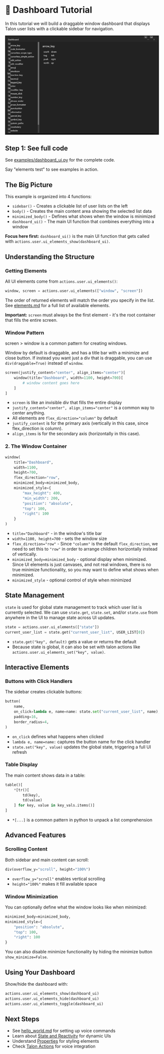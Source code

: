 # 🧭 Dashboard Tutorial

In this tutorial we will build a draggable window dashboard that displays Talon user lists with a clickable sidebar for navigation.

![Dashboard Preview](../../examples/dashboard_preview.png)

## Step 1: See full code
See [examples/dashboard_ui.py](../../examples/dashboard_ui.py) for the complete code.

Say "elements test" to see examples in action.

## The Big Picture

This example is organized into 4 functions:
- `sidebar()` - Creates a clickable list of user lists on the left
- `body()` - Creates the main content area showing the selected list data
- `minimized_body()` - Defines what shows when the window is minimized
- `dashboard_ui()` - The main UI function that combines everything into a window

**Focus here first:** `dashboard_ui()` is the main UI function that gets called with `actions.user.ui_elements_show(dashboard_ui)`.

## Understanding the Structure

### Getting Elements
All UI elements come from `actions.user.ui_elements()`:

```python
window, screen = actions.user.ui_elements(["window", "screen"])
```

The order of returned elements will match the order you specify in the list. See [elements.md](../concepts/elements.md) for a full list of available elements.

**Important:** `screen` must always be the first element - it's the root container that fills the entire screen.

### Window Pattern
screen > window is a common pattern for creating windows.

Window by default is draggable, and has a title bar with a minimize and close button. If instead you want just a div that is draggable, you can use `div(draggable=True)` instead of `window`.

```python
screen(justify_content="center", align_items="center")[
    window(title="Dashboard", width=1100, height=700)[
        # window content goes here
    ]
]
```

- `screen` is like an invisible div that fills the entire display
- `justify_content="center", align_items="center"` is a common way to center anything.
- All elements are `flex_direction="column"` by default
- `justify_content` is for the primary axis (vertically in this case, since flex_direction is column).
- `align_items` is for the secondary axis (horizontally in this case).

### 2. The Window Container
```python
window(
    title="Dashboard",
    width=1100,
    height=700,
    flex_direction="row",
    minimized_body=minimized_body,
    minimized_style={
        "max_height": 400,
        "min_width": 200,
        "position": "absolute",
        "top": 100,
        "right": 100
    }
)
```
- `title="Dashboard"` -  in the window's title bar
- `width=1100, height=700` - sets the window size
- `flex_direction="row"` - Since `"column"` is the default `flex_direction`, we need to set this to `"row"` in order to arrange children horizontally instead of vertically.
- `minimized_body=minimized_body` - optional display when minimized. Since UI elements is just canvases, and not real windows, there is no true minimize functionality, so you may want to define what shows when minimized.
- `minimized_style` - optional control of style when minimized

## State Management

`state` is used for global state management to track which user list is currently selected. We can use `state.get`, `state.set`, and/or `state.use` from anywhere in the UI to manage state across UI updates.

```python
state = actions.user.ui_elements(["state"])
current_user_list = state.get("current_user_list", USER_LIST[0])
```

- `state.get("key", default)` gets a value or returns the default
- Because state is global, it can also be set with talon actions like `actions.user.ui_elements_set("key", value)`.

## Interactive Elements

### Buttons with Click Handlers
The sidebar creates clickable buttons:

```python
button(
    name,
    on_click=lambda e, name=name: state.set("current_user_list", name),
    padding=16,
    border_radius=4,
)
```

- `on_click` defines what happens when clicked
- `lambda e, name=name:` captures the button name for the click handler
- `state.set("key", value)` updates the global state, triggering a full UI refresh

### Table Display
The main content shows data in a table:

```python
table()[
    *[tr()[
        td(key),
        td(value)
    ] for key, value in key_vals.items()]
]
```

- `*[...]` is a common pattern in python to unpack a list comprehension

## Advanced Features

### Scrolling Content
Both sidebar and main content can scroll:

```python
div(overflow_y="scroll", height="100%")
```

- `overflow_y="scroll"` enables vertical scrolling
- `height="100%"` makes it fill available space

### Window Minimization
You can optionally define what the window looks like when minimized:

```python
minimized_body=minimized_body,
minimized_style={
    "position": "absolute",
    "top": 100,
    "right": 100
}
```

You can also disable minimize functionality by hiding the minimize button `show_minimize=False`.

## Using Your Dashboard

Show/hide the dashboard with:
```python
actions.user.ui_elements_show(dashboard_ui)
actions.user.ui_elements_hide(dashboard_ui)
actions.user.ui_elements_toggle(dashboard_ui)
```

## Next Steps

- See [hello_world.md](../tutorials/hello_world.md) for setting up voice commands
- Learn about [State and Reactivity](../concepts/state.md) for dynamic UIs
- Understand [Properties](../concepts/properties.md) for styling elements
- Check [Talon Actions](../concepts/actions.md) for voice integration